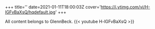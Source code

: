 +++
title=''
date=2021-01-11T18:00:03Z
cover='https://i.ytimg.com/vi/H-lGFvBaXsQ/hqdefault.jpg'
+++

All content belongs to GlennBeck.
{{< youtube H-lGFvBaXsQ >}}
